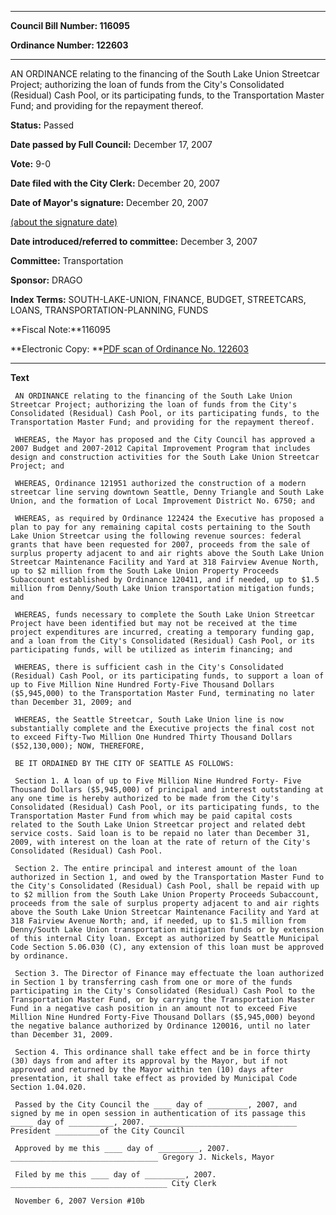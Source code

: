 

********

**Council Bill Number: 116095**
   
**Ordinance Number: 122603**
********

 AN ORDINANCE relating to the financing of the South Lake Union Streetcar Project; authorizing the loan of funds from the City's Consolidated (Residual) Cash Pool, or its participating funds, to the Transportation Master Fund; and providing for the repayment thereof.

**Status:** Passed
   
**Date passed by Full Council:** December 17, 2007
   
**Vote:** 9-0
   
**Date filed with the City Clerk:** December 20, 2007
   
**Date of Mayor's signature:** December 20, 2007
   
[(about the signature date)](/~public/approvaldate.htm)
   
   
   
**Date introduced/referred to committee:** December 3, 2007
   
**Committee:** Transportation
   
**Sponsor:** DRAGO
   
   
**Index Terms:** SOUTH-LAKE-UNION, FINANCE, BUDGET, STREETCARS, LOANS, TRANSPORTATION-PLANNING, FUNDS

**Fiscal Note:**116095

**Electronic Copy: **[PDF scan of Ordinance No. 122603](/~archives/Ordinances/Ord_122603.pdf)

********

**Text**
   
```
 AN ORDINANCE relating to the financing of the South Lake Union Streetcar Project; authorizing the loan of funds from the City's Consolidated (Residual) Cash Pool, or its participating funds, to the Transportation Master Fund; and providing for the repayment thereof.

 WHEREAS, the Mayor has proposed and the City Council has approved a 2007 Budget and 2007-2012 Capital Improvement Program that includes design and construction activities for the South Lake Union Streetcar Project; and

 WHEREAS, Ordinance 121951 authorized the construction of a modern streetcar line serving downtown Seattle, Denny Triangle and South Lake Union, and the formation of Local Improvement District No. 6750; and

 WHEREAS, as required by Ordinance 122424 the Executive has proposed a plan to pay for any remaining capital costs pertaining to the South Lake Union Streetcar using the following revenue sources: federal grants that have been requested for 2007, proceeds from the sale of surplus property adjacent to and air rights above the South Lake Union Streetcar Maintenance Facility and Yard at 318 Fairview Avenue North, up to $2 million from the South Lake Union Property Proceeds Subaccount established by Ordinance 120411, and if needed, up to $1.5 million from Denny/South Lake Union transportation mitigation funds; and

 WHEREAS, funds necessary to complete the South Lake Union Streetcar Project have been identified but may not be received at the time project expenditures are incurred, creating a temporary funding gap, and a loan from the City's Consolidated (Residual) Cash Pool, or its participating funds, will be utilized as interim financing; and

 WHEREAS, there is sufficient cash in the City's Consolidated (Residual) Cash Pool, or its participating funds, to support a loan of up to Five Million Nine Hundred Forty-Five Thousand Dollars ($5,945,000) to the Transportation Master Fund, terminating no later than December 31, 2009; and

 WHEREAS, the Seattle Streetcar, South Lake Union line is now substantially complete and the Executive projects the final cost not to exceed Fifty-Two Million One Hundred Thirty Thousand Dollars ($52,130,000); NOW, THEREFORE,

 BE IT ORDAINED BY THE CITY OF SEATTLE AS FOLLOWS:

 Section 1. A loan of up to Five Million Nine Hundred Forty- Five Thousand Dollars ($5,945,000) of principal and interest outstanding at any one time is hereby authorized to be made from the City's Consolidated (Residual) Cash Pool, or its participating funds, to the Transportation Master Fund from which may be paid capital costs related to the South Lake Union Streetcar project and related debt service costs. Said loan is to be repaid no later than December 31, 2009, with interest on the loan at the rate of return of the City's Consolidated (Residual) Cash Pool.

 Section 2. The entire principal and interest amount of the loan authorized in Section 1, and owed by the Transportation Master Fund to the City's Consolidated (Residual) Cash Pool, shall be repaid with up to $2 million from the South Lake Union Property Proceeds Subaccount, proceeds from the sale of surplus property adjacent to and air rights above the South Lake Union Streetcar Maintenance Facility and Yard at 318 Fairview Avenue North; and, if needed, up to $1.5 million from Denny/South Lake Union transportation mitigation funds or by extension of this internal City loan. Except as authorized by Seattle Municipal Code Section 5.06.030 (C), any extension of this loan must be approved by ordinance.

 Section 3. The Director of Finance may effectuate the loan authorized in Section 1 by transferring cash from one or more of the funds participating in the City's Consolidated (Residual) Cash Pool to the Transportation Master Fund, or by carrying the Transportation Master Fund in a negative cash position in an amount not to exceed Five Million Nine Hundred Forty-Five Thousand Dollars ($5,945,000) beyond the negative balance authorized by Ordinance 120016, until no later than December 31, 2009.

 Section 4. This ordinance shall take effect and be in force thirty (30) days from and after its approval by the Mayor, but if not approved and returned by the Mayor within ten (10) days after presentation, it shall take effect as provided by Municipal Code Section 1.04.020.

 Passed by the City Council the ____ day of _________, 2007, and signed by me in open session in authentication of its passage this _____ day of __________, 2007. _________________________________ President __________of the City Council

 Approved by me this ____ day of _________, 2007. _________________________________ Gregory J. Nickels, Mayor

 Filed by me this ____ day of _________, 2007. ___________________________________ City Clerk

 November 6, 2007 Version #10b

```
